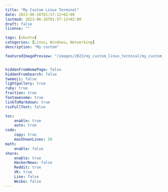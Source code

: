 ```yaml
---
title: "My Custom Linux Terminal"
date: 2023-06-26T01:57:12+02:00
lastmod: 2023-06-26T01:57:12+02:00
draft: false
license: ""

tags: [ubuntu]
categories: [Linux, Windows, Networking]
description: "My custom"

featuredImagePreview: "/images/2023/my_custom_linux_terminal/my_custom_linux_terminal.png"


hiddenFromHomePage: false
hiddenFromSearch: false
twemoji: false
lightgallery: true
ruby: true
fraction: true
fontawesome: true
linkToMarkdown: true
rssFullText: false

toc:
    enable: true
    auto: true
code:
    copy: true
    maxShownLines: 50
math:
    enable: false
share:
    enable: true
    HackerNews: false
    Reddit: true
    VK: true
    Line: false
    Weibo: false
---
```

<!--more-->